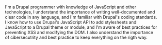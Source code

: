 I'm a Drupal programmer with knowledge of JavaScript and other technologies, I understand the importance of writing well-documented and clear code in any language, and I'm familiar with Drupal's coding standards. I know how to use Drupal's JavaScript API to add stylesheets and JavaScript to a Drupal theme or module, and I'm aware of best practices for preventing XSS and modifying the DOM. I also understand the importance of cibersecutrity and best practice to keep everything on the rigth way.

<!---
jsteven97/jsteven97 is a ✨ special ✨ repository because its `README.md` (this file) appears on your GitHub profile.
You can click the Preview link to take a look at your changes.
--->
